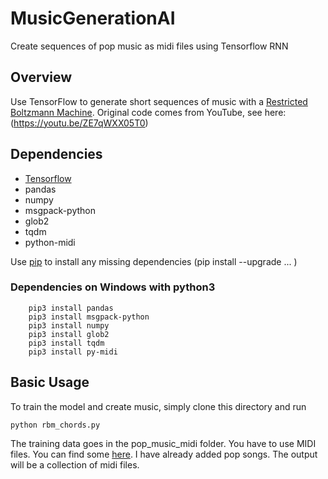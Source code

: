 # MusicGenerationAI
Create sequences of pop music as midi files using Tensorflow RNN

## Overview
Use TensorFlow to generate short sequences of music with a [Restricted Boltzmann Machine](http://deeplearning4j.org/restrictedboltzmannmachine.html). 
Original code comes from YouTube, see here: (https://youtu.be/ZE7qWXX05T0)

## Dependencies

  * [Tensorflow](https://www.tensorflow.org/install)
  * pandas
  * numpy
  * msgpack-python
  * glob2
  * tqdm 
  * python-midi
  
Use [pip](https://pypi.python.org/pypi/pip) to install any missing dependencies (pip install --upgrade ... ) 

### Dependencies on Windows with python3
```
    pip3 install pandas
    pip3 install msgpack-python
    pip3 install numpy
    pip3 install glob2
    pip3 install tqdm
    pip3 install py-midi
```

## Basic Usage
To train the model and create music, simply clone this directory and run
```
python rbm_chords.py
```

The training data goes in the pop_music_midi folder. You have to use MIDI files. You can find some [here](http://www.midiworld.com/files/).
I have already added pop songs.
The output will be a collection of midi files.


